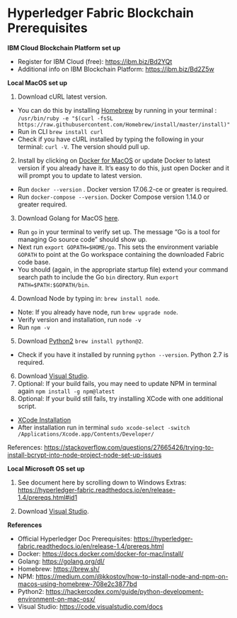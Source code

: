 # Hyperledger Fabric Blockchain Prerequisites  

**IBM Cloud Blockchain Platform set up**

- Register for IBM Cloud (free): https://ibm.biz/Bd2YQt 
- Additional info on IBM Blockchain Platform: https://ibm.biz/Bd2Z5w

**Local MacOS set up** 

1. Download cURL latest version. 
- You can do this by installing [Homebrew](https://brew.sh) by running in your terminal : `/usr/bin/ruby -e "$(curl -fsSL https://raw.githubusercontent.com/Homebrew/install/master/install)"`
- Run in CLI `brew install curl`
- Check if you have cURL installed by typing the following in your terminal: `curl -V`. The version should pull up. 
2. Install by clicking on [Docker for MacOS](https://docs.docker.com/docker-for-mac/install/) or update Docker to latest version if you already have it. It’s easy to do this, just open Docker and it will prompt you to update to latest version.
- Run `docker --version` . Docker version 17.06.2-ce or greater is required.
- Run `docker-compose --version`. Docker Compose version 1.14.0 or greater required. 
3. Download Golang for MacOS [here](https://golang.org/doc/install?download=go1.11.4.darwin-amd64.pkg).
-  Run `go` in your terminal to verify set up. The message “Go is a tool for managing Go source code” should show up. 
- Next run `export GOPATH=$HOME/go`. This sets the environment variable `GOPATH` to point at the Go workspace containing the downloaded Fabric code base. 
- You should (again, in the appropriate startup file) extend your command search path to include the Go `bin` directory. Run `export PATH=$PATH:$GOPATH/bin`.
4. Download Node by typing in: `brew install node`. 
- Note: If you already have node, run `brew upgrade node`.
- Verify version and installation, run `node -v`
- Run `npm -v`
5. Download [Python2](https://hackercodex.com/guide/python-development-environment-on-mac-osx/) `brew install python@2`. 
- Check if you have it installed by running `python --version`. Python 2.7 is required.
6. Download [Visual Studio](https://code.visualstudio.com/).
7. Optional: If your build fails, you may need to update NPM in terminal again `npm install -g npm@latest`
8. Optional: If your build still fails, try installing XCode with one additional script. 
- [XCode Installation](https://developer.apple.com/xcode/)
- After installation run in terminal `sudo xcode-select -switch /Applications/Xcode.app/Contents/Developer/`


References: https://stackoverflow.com/questions/27665426/trying-to-install-bcrypt-into-node-project-node-set-up-issues

**Local Microsoft OS set up** 

1. See document here by scrolling down to Windows Extras: https://hyperledger-fabric.readthedocs.io/en/release-1.4/prereqs.html#id1

2. Download [Visual Studio](https://code.visualstudio.com/).

**References**

- Official Hyperledger Doc Prerequisites: https://hyperledger-fabric.readthedocs.io/en/release-1.4/prereqs.html 
- Docker: https://docs.docker.com/docker-for-mac/install/
- Golang: https://golang.org/dl/
- Homebrew: https://brew.sh/
- NPM: https://medium.com/@kkostov/how-to-install-node-and-npm-on-macos-using-homebrew-708e2c3877bd
- Python2: https://hackercodex.com/guide/python-development-environment-on-mac-osx/
- Visual Studio: https://code.visualstudio.com/docs




 
 

